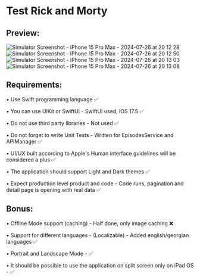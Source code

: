 # Test Rick and Morty

## Preview:

![Simulator Screenshot - iPhone 15 Pro Max - 2024-07-26 at 20 12 28](https://github.com/user-attachments/assets/21647268-a8f2-4963-99ac-237c114a87f9) ![Simulator Screenshot - iPhone 15 Pro Max - 2024-07-26 at 20 12 50](https://github.com/user-attachments/assets/9745ec3e-0c17-4c9b-ac1d-38fad63770e7) ![Simulator Screenshot - iPhone 15 Pro Max - 2024-07-26 at 20 13 03](https://github.com/user-attachments/assets/96a66dba-9bfd-46f6-9e01-a9008c42fe66) ![Simulator Screenshot - iPhone 15 Pro Max - 2024-07-26 at 20 13 08](https://github.com/user-attachments/assets/421a03fb-e6f0-4e07-bca3-3eb5d5839379) 

## Requirements:
• Use Swift programming language ✅

• You can use UIKit or SwiftUI - SwiftUI used, iOS 17.5 ✅

• Do not use third party libraries - Not used ✅

• Do not forget to write Unit Tests - Written for EpisodesService and APIManager ✅

• UI/UX built according to Apple's Human interface guidelines will be considered a plus ✅

• The application should support Light and Dark themes ✅

• Expect production level product and code - Code runs, pagination and detail page is opening with real data ✅

## Bonus:
• Offline Mode support (caching) - Half done, only image caching ❌

• Support for different languages ​​- (Localizable) - Added english/georgian languages ✅

• Portrait and Landscape Mode - ✅

• It should be possible to use the application on split screen only on iPad OS - ✅
